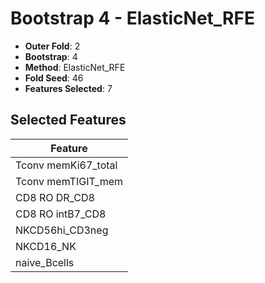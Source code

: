 # Bootstrap 4 - ElasticNet_RFE

- **Outer Fold**: 2
- **Bootstrap**: 4
- **Method**: ElasticNet_RFE
- **Fold Seed**: 46
- **Features Selected**: 7

## Selected Features

| Feature |
|---------|
| Tconv memKi67_total |
| Tconv memTIGIT_mem |
| CD8 RO DR_CD8 |
| CD8 RO intB7_CD8 |
| NKCD56hi_CD3neg |
| NKCD16_NK |
| naive_Bcells |
